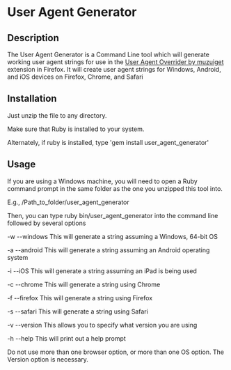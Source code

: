 # User Agent Generator

## Description

The User Agent Generator is a Command Line tool which will generate working user agent strings for use in the [User Agent Overrider by muzuiget](https://github.com/muzuiget/user_agent_overrider) extension in Firefox.
It will create user agent strings for Windows, Android, and iOS devices on Firefox, Chrome, and Safari

## Installation

Just unzip the file to any directory.

Make sure that Ruby is installed to your system.

Alternately, if ruby is installed, type 'gem install user_agent_generator'

## Usage

If you are using a Windows machine, you will need to open a Ruby command prompt in the same folder as the one you unzipped this tool into.

E.g., /Path_to_folder/user_agent_generator

Then, you can type ruby bin/user_agent_generator into the command line followed by several options

-w --windows This will generate a string assuming a Windows, 64-bit OS

-a --android This will generate a string assuming an Android operating system

-i --iOS     This will generate a string assuming an iPad is being used

-c --chrome  This will generate a string using Chrome

-f --firefox This will generate a string using Firefox

-s --safari  This will generate a string using Safari

-v --version This allows you to specify what version you are using

-h --help    This will print out a help prompt

Do not use more than one browser option, or more than one OS option.
The Version option is necessary.

